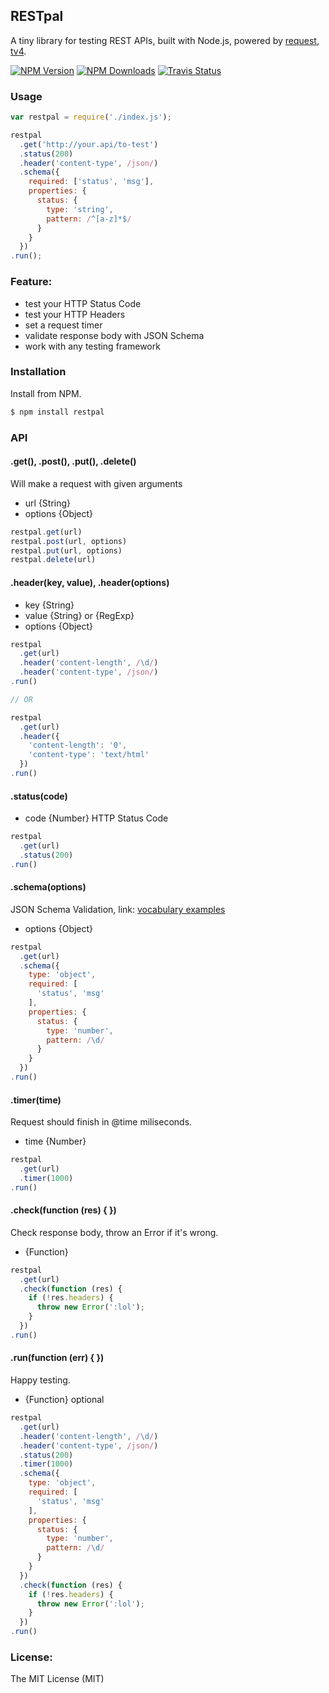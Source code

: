 ## RESTpal

A tiny library for testing REST APIs, built with Node.js, powered by [request](https://www.npmjs.org/package/request), [tv4](https://github.com/geraintluff/tv4).

[![NPM Version](https://img.shields.io/npm/v/restpal.svg?style=flat)](https://npmjs.org/package/restpal)
[![NPM Downloads](https://img.shields.io/npm/dm/restpal.svg?style=flat)](https://npmjs.org/package/restpal)
[![Travis Status](https://img.shields.io/travis/ryaneof/restpal.svg?style=flat)](https://travis-ci.org/ryaneof/restpal)

### Usage

```js
var restpal = require('./index.js');

restpal
  .get('http://your.api/to-test')
  .status(200)
  .header('content-type', /json/)
  .schema({
    required: ['status', 'msg'],
    properties: {
      status: {
        type: 'string',
        pattern: /^[a-z]*$/
      }
    }
  })
.run();
```

### Feature:

- test your HTTP Status Code
- test your HTTP Headers
- set a request timer
- validate response body with JSON Schema
- work with any testing framework

### Installation

Install from NPM.

```sh
$ npm install restpal
```

### API

#### .get(), .post(), .put(), .delete()

Will make a request with given arguments

- url {String}
- options {Object}

```js
restpal.get(url)
restpal.post(url, options)
restpal.put(url, options)
restpal.delete(url)
```

#### .header(key, value), .header(options) 

- key {String}
- value {String} or {RegExp}
- options {Object}

```js
restpal
  .get(url)
  .header('content-length', /\d/)
  .header('content-type', /json/)
.run()

// OR

restpal
  .get(url)
  .header({
    'content-length': '0',
    'content-type': 'text/html'
  })
.run()
```

#### .status(code)

- code {Number} HTTP Status Code

```js
restpal
  .get(url)
  .status(200)
.run()
```

#### .schema(options)

JSON Schema Validation, link: [vocabulary examples](http://json-schema.org/examples.html)

- options {Object} 

```js
restpal
  .get(url)
  .schema({
    type: 'object',
    required: [
      'status', 'msg'
    ],
    properties: {
      status: {
        type: 'number',
        pattern: /\d/
      }
    }
  })
.run()
```

#### .timer(time)

Request should finish in @time miliseconds.

- time {Number} 

```js
restpal
  .get(url)
  .timer(1000)
.run()
```

#### .check(function (res) { })

Check response body, throw an Error if it's wrong.

- {Function}

```js
restpal
  .get(url)
  .check(function (res) {
    if (!res.headers) {
      throw new Error(':lol');
    }
  })
.run()
```

#### .run(function (err) { })

Happy testing. 

- {Function} optional

```js
restpal
  .get(url)
  .header('content-length', /\d/)
  .header('content-type', /json/)
  .status(200)
  .timer(1000)
  .schema({
    type: 'object',
    required: [
      'status', 'msg'
    ],
    properties: {
      status: {
        type: 'number',
        pattern: /\d/
      }
    }
  })
  .check(function (res) {
    if (!res.headers) {
      throw new Error(':lol');
    }
  })
.run()
```

### License:

The MIT License (MIT)


